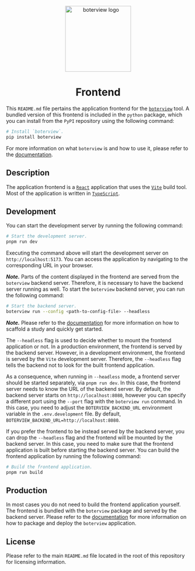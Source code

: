 <p align="center">
    <a href="https://boterview.mihaiconstantin.com">
        <img width="180px" src="src/assets/images/boterview-logo.png" alt="boterview logo"/>
    </a>
</p>

<h1 align="center">
    Frontend
</h1>

This `README.md` file pertains the application frontend for the
[`boterview`](https://boterview.mihaiconstantin.com) tool. A bundled version of
this frontend is included in the `python` package, which you can install from
the `PyPI` repository using the following command:

```bash
# Install `boterview`.
pip install boterview
```

For more information on what `boterview` is and how to use it, please refer to
the [documentation](https://boterview.mihaiconstantin.com).

## Description

The application frontend is a [`React`](https://react.dev/) application that
uses the [`Vite`](https://vite.dev/) build tool. Most of the application is
written in [`TypeScript`](https://www.typescriptlang.org/).

## Development

You can start the development server by running the following command:

```bash
# Start the development server.
pnpm run dev
```

Executing the command above will start the development server on
`http://localhost:5173`. You can access the application by navigating to the
corresponding URL in your browser.

**_Note._** Parts of the content displayed in the frontend are served from the
`boterview` backend server. Therefore, it is necessary to have the backend
server running as well. To start the `boterview` backend server, you can run the
following command:

```bash
# Start the backend server.
boterview run --config <path-to-config-file> --headless
```

**_Note._** Please refer to the
[documentation](https://boterview.mihaiconstantin.com) for more information on
how to scaffold a study and quickly get started.

The `--headless` flag is used to decide whether to mount the frontend
application or not. In a production environment, the frontend is served by the
backend server. However, in a development environment, the frontend is served by
the `Vite` development server. Therefore, the `--headless` flag tells the
backend not to look for the built frontend application.

As a consequence, when running in `--headless` mode, a frontend server should be
started separately, via `pnpm run dev`. In this case, the frontend server needs
to know the URL of the backend server. By default, the backend server starts on
`http://localhost:8080`, however you can specify a different port using the
`--port` flag with the `boterview run` command. In this case, you need to adjust
the `BOTERVIEW_BACKEND_URL` environment variable in the `.env.development` file.
By default, `BOTERVIEW_BACKEND_URL=http://localhost:8080`.

If you prefer the frontend to be instead served by the backend server, you can
drop the `--headless` flag and the frontend will be mounted by the backend
server. In this case, you need to make sure that the frontend application is
built before starting the backend server. You can build the frontend application
by running the following command:

```bash
# Build the frontend application.
pnpm run build
```

## Production

In most cases you do not need to build the frontend application yourself. The
frontend is bundled with the `boterview` package and served by the backend
server. Please refer to the
[documentation](https://boterview.mihaiconstantin.com) for more information on
how to package and deploy the `boterview` application.

## License

Please refer to the main `README.md` file located in the root of this repository
for licensing information.

